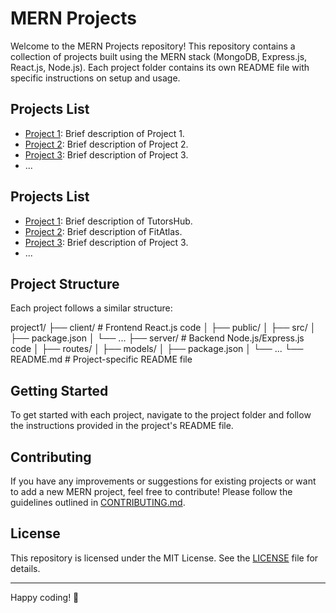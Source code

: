 # MERN Projects

Welcome to the MERN Projects repository! This repository contains a collection of projects built using the MERN stack (MongoDB, Express.js, React.js, Node.js). Each project folder contains its own README file with specific instructions on setup and usage.

## Projects List

- [Project 1](./project1/README.md): Brief description of Project 1.
- [Project 2](./project2/README.md): Brief description of Project 2.
- [Project 3](./project3/README.md): Brief description of Project 3.
- ...

## Projects List

- [Project 1](./tutorsHub/README.md): Brief description of TutorsHub.
- [Project 2](./fitAtlas/README.md): Brief description of FitAtlas.
- [Project 3](./project3/README.md): Brief description of Project 3.
- ...

## Project Structure

Each project follows a similar structure:

project1/
├── client/ # Frontend React.js code
│ ├── public/
│ ├── src/
│ ├── package.json
│ └── ...
├── server/ # Backend Node.js/Express.js code
│ ├── routes/
│ ├── models/
│ ├── package.json
│ └── ...
└── README.md # Project-specific README file


## Getting Started

To get started with each project, navigate to the project folder and follow the instructions provided in the project's README file.

## Contributing

If you have any improvements or suggestions for existing projects or want to add a new MERN project, feel free to contribute! Please follow the guidelines outlined in [CONTRIBUTING.md](CONTRIBUTING.md).

## License

This repository is licensed under the MIT License. See the [LICENSE](LICENSE) file for details.

---

Happy coding! 🚀

